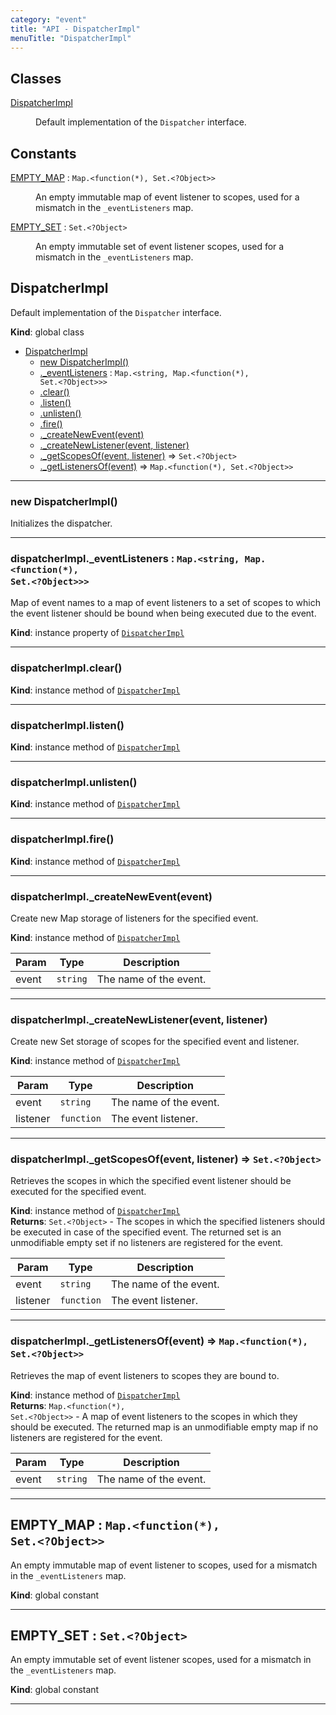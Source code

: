 ```yaml
---
category: "event"
title: "API - DispatcherImpl"
menuTitle: "DispatcherImpl"
---
```


## Classes

<dl>
<dt><a href="#DispatcherImpl">DispatcherImpl</a></dt>
<dd><p>Default implementation of the <code>Dispatcher</code> interface.</p>
</dd>
</dl>

## Constants

<dl>
<dt><a href="#EMPTY_MAP">EMPTY_MAP</a> : <code>Map.&lt;function(*), Set.&lt;?Object&gt;&gt;</code></dt>
<dd><p>An empty immutable map of event listener to scopes, used for a mismatch in
the <code>_eventListeners</code> map.</p>
</dd>
<dt><a href="#EMPTY_SET">EMPTY_SET</a> : <code>Set.&lt;?Object&gt;</code></dt>
<dd><p>An empty immutable set of event listener scopes, used for a mismatch in the
<code>_eventListeners</code> map.</p>
</dd>
</dl>

## DispatcherImpl&nbsp;<a name="DispatcherImpl" href="https://github.com/seznam/ima/blob/v17.11.0/packages/core/src/event/DispatcherImpl.js#L25" target="_blank"><span class="icon"><i class="fas fa-external-link-alt fa-xs"></i></span></a>
Default implementation of the <code>Dispatcher</code> interface.

**Kind**: global class  

* [DispatcherImpl](#DispatcherImpl)
    * [new DispatcherImpl()](#new_DispatcherImpl_new)
    * [._eventListeners](#DispatcherImpl+_eventListeners) : <code>Map.&lt;string, Map.&lt;function(\*), Set.&lt;?Object&gt;&gt;&gt;</code>
    * [.clear()](#DispatcherImpl+clear)
    * [.listen()](#DispatcherImpl+listen)
    * [.unlisten()](#DispatcherImpl+unlisten)
    * [.fire()](#DispatcherImpl+fire)
    * [._createNewEvent(event)](#DispatcherImpl+_createNewEvent)
    * [._createNewListener(event, listener)](#DispatcherImpl+_createNewListener)
    * [._getScopesOf(event, listener)](#DispatcherImpl+_getScopesOf) ⇒ <code>Set.&lt;?Object&gt;</code>
    * [._getListenersOf(event)](#DispatcherImpl+_getListenersOf) ⇒ <code>Map.&lt;function(\*), Set.&lt;?Object&gt;&gt;</code>


* * *

### new DispatcherImpl()&nbsp;<a name="new_DispatcherImpl_new"></a>
Initializes the dispatcher.


* * *

### dispatcherImpl.\_eventListeners : <code>Map.&lt;string, Map.&lt;function(\*), Set.&lt;?Object&gt;&gt;&gt;</code>&nbsp;<a name="DispatcherImpl+_eventListeners" href="https://github.com/seznam/ima/blob/v17.11.0/packages/core/src/event/DispatcherImpl.js#L43" target="_blank"><span class="icon"><i class="fas fa-external-link-alt fa-xs"></i></span></a>
Map of event names to a map of event listeners to a set of scopes to
which the event listener should be bound when being executed due to
the event.

**Kind**: instance property of [<code>DispatcherImpl</code>](#DispatcherImpl)  

* * *

### dispatcherImpl.clear()&nbsp;<a name="DispatcherImpl+clear" href="https://github.com/seznam/ima/blob/v17.11.0/packages/core/src/event/DispatcherImpl.js#L49" target="_blank"><span class="icon"><i class="fas fa-external-link-alt fa-xs"></i></span></a>
**Kind**: instance method of [<code>DispatcherImpl</code>](#DispatcherImpl)  

* * *

### dispatcherImpl.listen()&nbsp;<a name="DispatcherImpl+listen" href="https://github.com/seznam/ima/blob/v17.11.0/packages/core/src/event/DispatcherImpl.js#L58" target="_blank"><span class="icon"><i class="fas fa-external-link-alt fa-xs"></i></span></a>
**Kind**: instance method of [<code>DispatcherImpl</code>](#DispatcherImpl)  

* * *

### dispatcherImpl.unlisten()&nbsp;<a name="DispatcherImpl+unlisten" href="https://github.com/seznam/ima/blob/v17.11.0/packages/core/src/event/DispatcherImpl.js#L83" target="_blank"><span class="icon"><i class="fas fa-external-link-alt fa-xs"></i></span></a>
**Kind**: instance method of [<code>DispatcherImpl</code>](#DispatcherImpl)  

* * *

### dispatcherImpl.fire()&nbsp;<a name="DispatcherImpl+fire" href="https://github.com/seznam/ima/blob/v17.11.0/packages/core/src/event/DispatcherImpl.js#L118" target="_blank"><span class="icon"><i class="fas fa-external-link-alt fa-xs"></i></span></a>
**Kind**: instance method of [<code>DispatcherImpl</code>](#DispatcherImpl)  

* * *

### dispatcherImpl.\_createNewEvent(event)&nbsp;<a name="DispatcherImpl+_createNewEvent" href="https://github.com/seznam/ima/blob/v17.11.0/packages/core/src/event/DispatcherImpl.js#L145" target="_blank"><span class="icon"><i class="fas fa-external-link-alt fa-xs"></i></span></a>
Create new Map storage of listeners for the specified event.

**Kind**: instance method of [<code>DispatcherImpl</code>](#DispatcherImpl)  

| Param | Type | Description |
| --- | --- | --- |
| event | <code>string</code> | The name of the event. |


* * *

### dispatcherImpl.\_createNewListener(event, listener)&nbsp;<a name="DispatcherImpl+_createNewListener" href="https://github.com/seznam/ima/blob/v17.11.0/packages/core/src/event/DispatcherImpl.js#L156" target="_blank"><span class="icon"><i class="fas fa-external-link-alt fa-xs"></i></span></a>
Create new Set storage of scopes for the specified event and listener.

**Kind**: instance method of [<code>DispatcherImpl</code>](#DispatcherImpl)  

| Param | Type | Description |
| --- | --- | --- |
| event | <code>string</code> | The name of the event. |
| listener | <code>function</code> | The event listener. |


* * *

### dispatcherImpl.\_getScopesOf(event, listener) ⇒ <code>Set.&lt;?Object&gt;</code>&nbsp;<a name="DispatcherImpl+_getScopesOf" href="https://github.com/seznam/ima/blob/v17.11.0/packages/core/src/event/DispatcherImpl.js#L172" target="_blank"><span class="icon"><i class="fas fa-external-link-alt fa-xs"></i></span></a>
Retrieves the scopes in which the specified event listener should be
executed for the specified event.

**Kind**: instance method of [<code>DispatcherImpl</code>](#DispatcherImpl)  
**Returns**: <code>Set.&lt;?Object&gt;</code> - The scopes in which the specified listeners
        should be executed in case of the specified event. The returned
        set is an unmodifiable empty set if no listeners are registered
        for the event.  

| Param | Type | Description |
| --- | --- | --- |
| event | <code>string</code> | The name of the event. |
| listener | <code>function</code> | The event listener. |


* * *

### dispatcherImpl.\_getListenersOf(event) ⇒ <code>Map.&lt;function(\*), Set.&lt;?Object&gt;&gt;</code>&nbsp;<a name="DispatcherImpl+_getListenersOf" href="https://github.com/seznam/ima/blob/v17.11.0/packages/core/src/event/DispatcherImpl.js#L191" target="_blank"><span class="icon"><i class="fas fa-external-link-alt fa-xs"></i></span></a>
Retrieves the map of event listeners to scopes they are bound to.

**Kind**: instance method of [<code>DispatcherImpl</code>](#DispatcherImpl)  
**Returns**: <code>Map.&lt;function(\*), Set.&lt;?Object&gt;&gt;</code> - A map of event listeners to the
        scopes in which they should be executed. The returned map is an
        unmodifiable empty map if no listeners are registered for the
        event.  

| Param | Type | Description |
| --- | --- | --- |
| event | <code>string</code> | The name of the event. |


* * *

## EMPTY\_MAP : <code>Map.&lt;function(\*), Set.&lt;?Object&gt;&gt;</code>&nbsp;<a name="EMPTY_MAP" href="https://github.com/seznam/ima/blob/v17.11.0/packages/core/src/event/DispatcherImpl.js#L11" target="_blank"><span class="icon"><i class="fas fa-external-link-alt fa-xs"></i></span></a>
An empty immutable map of event listener to scopes, used for a mismatch in
the <code>_eventListeners</code> map.

**Kind**: global constant  

* * *

## EMPTY\_SET : <code>Set.&lt;?Object&gt;</code>&nbsp;<a name="EMPTY_SET" href="https://github.com/seznam/ima/blob/v17.11.0/packages/core/src/event/DispatcherImpl.js#L20" target="_blank"><span class="icon"><i class="fas fa-external-link-alt fa-xs"></i></span></a>
An empty immutable set of event listener scopes, used for a mismatch in the
<code>_eventListeners</code> map.

**Kind**: global constant  

* * *

